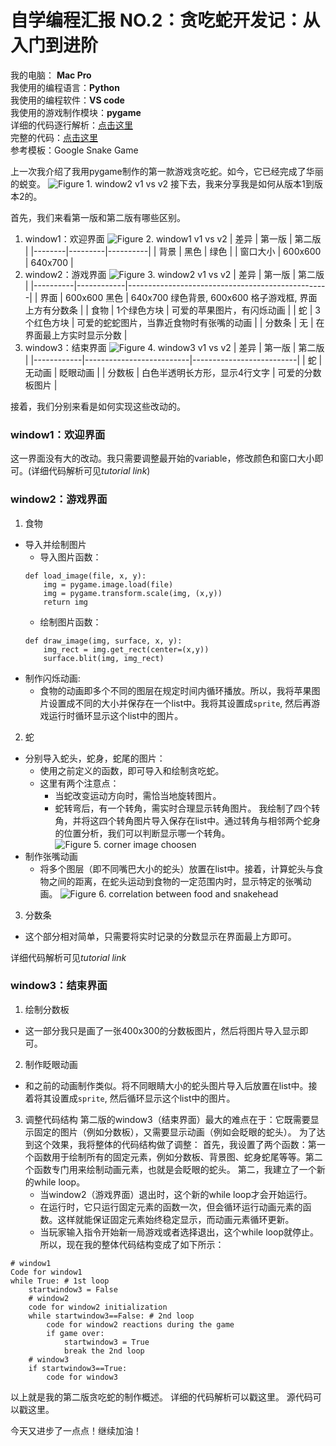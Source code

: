# 自学编程汇报 NO.2：贪吃蛇开发记：从入门到进阶

我的电脑： **Mac Pro**<br>
我使用的编程语言：**Python**<br>
我使用的编程软件：**VS code**<br>
我使用的游戏制作模块：**pygame**<br>
详细的代码逐行解析：[点击这里](https://github.com/guoweier/GameHut/blob/main/snake/tutorial/tutorial_snake_v2.md)<br>
完整的代码：[点击这里](https://github.com/guoweier/GameHut/blob/main/snake/snake_v2.py)<br>
参考模板：Google Snake Game

上一次我介绍了我用pygame制作的第一款游戏贪吃蛇。如今，它已经完成了华丽的蜕变。
![Figure 1. window2 v1 vs v2]()
接下去，我来分享我是如何从版本1到版本2的。

首先，我们来看第一版和第二版有哪些区别。
1. window1：欢迎界面
![Figure 2. window1 v1 vs v2]()
    | 差异    | 第一版   | 第二版   |
    |--------|---------|----------|
    | 背景    | 黑色     | 绿色     |
    | 窗口大小 | 600x600 | 640x700 |
2. window2：游戏界面
![Figure 3. window2 v1 vs v2]()
    | 差异    | 第一版        | 第二版                                             |
    |----------|------------|--------------------------------------------------|
    | 界面   | 600x600 黑色  | 640x700 绿色背景, 600x600 格子游戏框, 界面上方有分数条 |
    | 食物   | 1个绿色方块 | 可爱的苹果图片，有闪烁动画                              |
    | 蛇    | 3个红色方块  | 可爱的蛇蛇图片，当靠近食物时有张嘴的动画           |
    | 分数条 | 无           | 在界面最上方实时显示分数             |
3. window3：结束界面
![Figure 4. window3 v1 vs v2]()
    | 差异      | 第一版                   | 第二版                             |
    |------------|--------------------------|--------------------------|
    | 蛇      | 无动画             | 眨眼动画                         |
    | 分数板 | 白色半透明长方形，显示4行文字 | 可爱的分数板图片 |

接着，我们分别来看是如何实现这些改动的。
### window1：欢迎界面
这一界面没有大的改动。我只需要调整最开始的variable，修改颜色和窗口大小即可。(详细代码解析可见*tutorial link*)
### window2：游戏界面
1. 食物
- 导入并绘制图片
    - 导入图片函数：
    ```
    def load_image(file, x, y):
        img = pygame.image.load(file)
        img = pygame.transform.scale(img, (x,y))
        return img
    ```
    - 绘制图片函数：
    ```
    def draw_image(img, surface, x, y):
        img_rect = img.get_rect(center=(x,y))
        surface.blit(img, img_rect)
    ```
- 制作闪烁动画:
    - 食物的动画即多个不同的图层在规定时间内循环播放。所以，我将苹果图片设置成不同的大小并保存在一个list中。我将其设置成`sprite`, 然后再游戏运行时循环显示这个list中的图片。
2. 蛇
- 分别导入蛇头，蛇身，蛇尾的图片：
    - 使用之前定义的函数，即可导入和绘制贪吃蛇。
    - 这里有两个注意点：
        - 当蛇改变运动方向时，需恰当地旋转图片。
        - 蛇转弯后，有一个转角，需实时合理显示转角图片。
        我绘制了四个转角，并将这四个转角图片导入保存在list中。通过转角与相邻两个蛇身的位置分析，我们可以判断显示哪一个转角。
        ![Figure 5. corner image choosen]()
- 制作张嘴动画
    - 将多个图层（即不同嘴巴大小的蛇头）放置在list中。接着，计算蛇头与食物之间的距离，在蛇头运动到食物的一定范围内时，显示特定的张嘴动画。
    ![Figure 6. correlation between food and snakehead]()
3. 分数条
- 这个部分相对简单，只需要将实时记录的分数显示在界面最上方即可。

详细代码解析可见*tutorial link*

### window3：结束界面
1. 绘制分数板
- 这一部分我只是画了一张400x300的分数板图片，然后将图片导入显示即可。
2. 制作眨眼动画
- 和之前的动画制作类似。将不同眼睛大小的蛇头图片导入后放置在list中。接着将其设置成`sprite`, 然后循环显示这个list中的图片。
3. 调整代码结构
第二版的window3（结束界面）最大的难点在于：它既需要显示固定的图片（例如分数板），又需要显示动画（例如会眨眼的蛇头）。
为了达到这个效果，我将整体的代码结构做了调整：
首先，我设置了两个函数：第一个函数用于绘制所有的固定元素，例如分数板、背景图、蛇身蛇尾等等。第二个函数专门用来绘制动画元素，也就是会眨眼的蛇头。
第二，我建立了一个新的while loop。
    - 当window2（游戏界面）退出时，这个新的while loop才会开始运行。
    - 在运行时，它只运行固定元素的函数一次，但会循环运行动画元素的函数。这样就能保证固定元素始终稳定显示，而动画元素循环更新。
    - 当玩家输入指令开始新一局游戏或者选择退出，这个while loop就停止。
所以，现在我的整体代码结构变成了如下所示：
```
# window1
Code for window1 
while True: # 1st loop
    startwindow3 = False
    # window2
    code for window2 initialization
    while startwindow3==False: # 2nd loop
        code for window2 reactions during the game
        if game over:
            startwindow3 = True
            break the 2nd loop
    # window3
    if startwindow3==True:
        code for window3
```

以上就是我的第二版贪吃蛇的制作概述。
详细的代码解析可以戳这里。
源代码可以戳这里。

今天又进步了一点点！继续加油！
